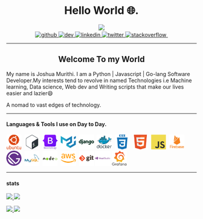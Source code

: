 # <div id="header" align="center"> Hello World  🌐.
</div>

<div id="header" align="center">
  <img src="https://media.giphy.com/media/gjrYDwbjnK8x36xZIO/giphy.gif" height="300">
</div>
<div align="center">
  <a href="https://github.com/Murithijoshua">
    <img src='https://cdn.jsdelivr.net/npm/simple-icons@3.0.1/icons/github.svg' alt='github' height='40'>
  </a>
  <a href="https://dev.to/murithijoshua">
    <img src='https://cdn.jsdelivr.net/npm/simple-icons@3.0.1/icons/dev-dot-to.svg' alt='dev' height='40'>
  </a>
  <a href="https://www.linkedin.com/in/murithi-joshua-a82046103/">
    <img src='https://cdn.jsdelivr.net/npm/simple-icons@3.0.1/icons/linkedin.svg' alt='linkedin' height='40'>
  </a>
  <a href="https://twitter.com/dev_murithi">
    <img src='https://cdn.jsdelivr.net/npm/simple-icons@3.0.1/icons/twitter.svg' alt='twitter' height='40'>

  </a>
  <a href="https://stackoverflow.com/users/10429527/joshua-johns">
    <img src='https://cdn.jsdelivr.net/npm/simple-icons@3.0.1/icons/stackoverflow.svg' alt='stackoverflow' height='40'>
  </a>
  <img src="https://komarev.com/ghpvc/?username=Murithijoshua&style=flat-square&color=blue" alt=""/>
</div>


<hr>

## <div id="header" align="center"> Welcome To my World

   My name is Joshua Murithi. I am a Python | Javascript | Go-lang Software Developer.My interests tend to revolve in named Technologies i.e Machine learning, Data science, Web dev and Writing scripts that make our lives easier and lazier😄

   A nomad to vast edges of technology.
</div>
<hr>

#### Languages & Tools I use on Day to Day.

<div>
  <img src="https://github.com/devicons/devicon/blob/master/icons/ubuntu/ubuntu-plain-wordmark.svg" title="Ubuntu"
    alt="Ubuntu" width="40" height="40" />&nbsp;
  <img src="https://github.com/devicons/devicon/blob/master/icons/bash/bash-original.svg" title="bash" alt="bash"
    width="40" height="40" />&nbsp;
  <img src="https://github.com/devicons/devicon/blob/master/icons/bootstrap/bootstrap-original-wordmark.svg"
    title="bootstrap" alt="bootstrap" width="40" height="40" />&nbsp;
  <img src="https://github.com/devicons/devicon/blob/master/icons/materialui/materialui-original.svg"
    title="Material UI" alt="Material UI" width="40" height="40" />&nbsp;
  <img src="https://github.com/devicons/devicon/blob/master/icons/django/django-plain-wordmark.svg" title="django"
    alt="django" width="40" height="40" />&nbsp;
  <img src="https://github.com/devicons/devicon/blob/master/icons/docker/docker-original-wordmark.svg" title="docker"
    alt="docker " width="40" height="40" />&nbsp;
  <img src="https://github.com/devicons/devicon/blob/master/icons/css3/css3-plain-wordmark.svg" title="CSS3" alt="CSS"
    width="40" height="40" />&nbsp;
  <img src="https://github.com/devicons/devicon/blob/master/icons/html5/html5-original.svg" title="HTML5" alt="HTML"
    width="40" height="40" />&nbsp;
  <img src="https://github.com/devicons/devicon/blob/master/icons/javascript/javascript-original.svg" title="JavaScript"
    alt="JavaScript" width="40" height="40" />&nbsp;
  <img src="https://github.com/devicons/devicon/blob/master/icons/firebase/firebase-plain-wordmark.svg" title="Firebase"
    alt="Firebase" width="40" height="40" />&nbsp;
  <img src="https://github.com/devicons/devicon/blob/master/icons/gatsby/gatsby-original.svg" title="Gatsby"
    alt="Gatsby" width="40" height="40" />&nbsp;
  <img src="https://github.com/devicons/devicon/blob/master/icons/mysql/mysql-original-wordmark.svg" title="MySQL"
    alt="MySQL" width="40" height="40" />&nbsp;
  <img src="https://github.com/devicons/devicon/blob/master/icons/nodejs/nodejs-original-wordmark.svg" title="NodeJS"
    alt="NodeJS" width="40" height="40" />&nbsp;
  <img
    src="https://github.com/devicons/devicon/blob/master/icons/amazonwebservices/amazonwebservices-plain-wordmark.svg"
    title="AWS" alt="AWS" width="40" height="40" />&nbsp;
  <img src="https://github.com/devicons/devicon/blob/master/icons/git/git-original-wordmark.svg" title="Git" **alt="Git"
    width="40" height="40" />
  <img src="https://github.com/devicons/devicon/blob/master/icons/visualstudio/visualstudio-plain-wordmark.svg"
    title="visualstudio" **alt="visualstudio" width="40" height="40" />
  <img src="https://github.com/devicons/devicon/blob/master/icons/grafana/grafana-original-wordmark.svg"
    title="visualstudio" **alt="grafana" width="40" height="40" />
</div>
<hr>

#### stats

<div align="flex">
  <a
    href="https://github-readme-stats.vercel.app/api?username=Murithijoshua&layout=compact&show_icons=true&count_private=true">
    <img
      src="https://github-readme-stats.vercel.app/api?username=Murithijoshua&layout=compact&show_icons=true&count_private=true" width="500">
  </a>
  <a href="https://github-readme-stats.vercel.app/api/wakatime?username=@Trikle&layout=compact">
    <img src="https://github-readme-stats.vercel.app/api/wakatime?username=@Trikle&layout=compact">
  </a>

   <a 
    href="https://github-readme-streak-stats.herokuapp.com/?user=Murithijoshua">
    <img
      src="https://github-readme-streak-stats.herokuapp.com/?user=Murithijoshua">
  </a>
   <a href="https://github-readme-stats.vercel.app/api/top-langs/?username=Murithijoshua&layout=compact">
    <img src="https://github-readme-stats.vercel.app/api/top-langs/?username=Murithijoshua&layout=compact" width="300">
  </a>
 
  <div>
